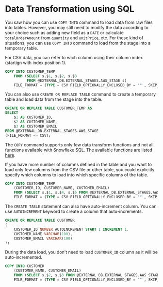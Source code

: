 # Data Transformation using SQL

You saw how you can use `COPY INTO` command to load data from raw files into tables. However, you may still need to modify the data according to your choice such as adding new field as a `DATE` or calculate `totalOrderAmount` from `quantity` and `unitPrice`, etc. For these kind of situations, you can use `COPY INTO` command to load from the stage into a temporary table.

For CSV data, you can refer to each column using their column index (startign with index position 1).

```sql
COPY INTO CUSTOMER_TEMP
    FROM (SELECT s.$1, s.$2, s.$3
          FROM @EXTERNAL_DB.EXTERNAL_STAGES.AWS_STAGE s)
    FILE_FORMAT = (TYPE = CSV FIELD_OPTIONALLY_ENCLOSED_BY = '"', SKIP_HEADER = 1, FIELD_DELIMITER = ',');
```

You can also use `CREATE OR REPLACE TABLE` command to create a temporary table and load data from the stage into the table.

```sql
CREATE OR REPLACE TABLE CUSTOMER_TEMP AS
SELECT
    $1 AS CUSTOMER_ID,
    $2 AS CUSTOMER_NAME,
    $3 AS CUSTOMER_EMAIL
FROM @EXTERNAL_DB.EXTERNAL_STAGES.AWS_STAGE
(FILE_FORMAT => CSV);
```

The `COPY` command supports only few data transform functions and not all functions available with Snowflake SQL. The available functions are listed [here](https://docs.snowflake.com/en/user-guide/data-load-transform#supported-functions).

If you have more number of columns defined in the table and you want to load only few columns from the CSV file or other table, you could explicitly specify which columns to load into which specific columns of the table.

```sql
COPY INTO CUSTOMER_TEMP
    (CUSTOMER_ID, CUSTOMER_NAME, CUSTOMER_EMAIL)
    FROM (SELECT s.$1, s.$4, s.$5 FROM @EXTERNAL_DB.EXTERNAL_STAGES.AWS_STAGE s)
    FILE_FORMAT = (TYPE = CSV FIELD_OPTIONALLY_ENCLOSED_BY = '"', SKIP_HEADER = 1, FIELD_DELIMITER = ',');
```

The `CREATE TABLE` statement can also have auto-increment column. You can use `AUTOINCREMENT` keyword to create a column that auto-increments.

```sql
CREATE OR REPLACE TABLE CUSTOMER
(
    CUSTOMER_ID NUMBER AUTOINCREMENT START 1 INCREMENT 1,
    CUSTOMER_NAME VARCHAR(100),
    CUSTOMER_EMAIL VARCHAR(100)
);
```

During the data load, you don't need to load `CUSTOMER_ID` column as it will be auto-incremented.

```sql
COPY INTO CUSTOMER
    (CUSTOMER_NAME, CUSTOMER_EMAIL)
    FROM (SELECT s.$2, s.$3 FROM @EXTERNAL_DB.EXTERNAL_STAGES.AWS_STAGE s)
    FILE_FORMAT = (TYPE = CSV FIELD_OPTIONALLY_ENCLOSED_BY = '"', SKIP_HEADER = 1, FIELD_DELIMITER = ',');
```

